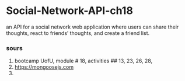 # Social-Network-API-ch18
 an API for a social network web application where users can share their thoughts, react to friends’ thoughts, and create a friend list.

### sours
1. bootcamp UofU, module # 18, activities ## 13, 23, 26, 28,
2. https://mongoosejs.com
3. 